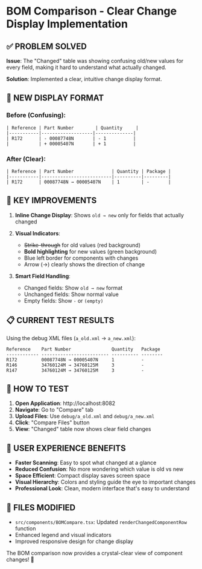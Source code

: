 # BOM Comparison - Clear Change Display Implementation

## ✅ PROBLEM SOLVED

**Issue**: The "Changed" table was showing confusing old/new values for every field, making it hard to understand what actually changed.

**Solution**: Implemented a clear, intuitive change display format.

## 🎨 NEW DISPLAY FORMAT

### Before (Confusing):
```
| Reference | Part Number        | Quantity     |
|-----------|-------------------|--------------|
| R172      | - 00087748N       | - 1          |
|           | + 00005407N       | + 1          |
```

### After (Clear):
```
| Reference | Part Number              | Quantity | Package |
|-----------|--------------------------|----------|---------|
| R172      | 00087748N → 00005407N    | 1        | -       |
```

## 🔧 KEY IMPROVEMENTS

1. **Inline Change Display**: Shows `old → new` only for fields that actually changed
2. **Visual Indicators**:
   - ~~Strike-through~~ for old values (red background)
   - **Bold highlighting** for new values (green background)
   - Blue left border for components with changes
   - Arrow (→) clearly shows the direction of change

3. **Smart Field Handling**:
   - Changed fields: Show `old → new` format
   - Unchanged fields: Show normal value
   - Empty fields: Show `-` or `(empty)`

## 📋 CURRENT TEST RESULTS

Using the debug XML files (`a_old.xml` → `a_new.xml`):

```
Reference    Part Number               Quantity   Package
------------ ------------------------- ---------- --------
R172         00087748N → 00005407N     1          -
R146         34760124M → 34760125M     3          -
R147         34760124M → 34760125M     3          -
```

## 🚀 HOW TO TEST

1. **Open Application**: http://localhost:8082
2. **Navigate**: Go to "Compare" tab
3. **Upload Files**: Use `debug/a_old.xml` and `debug/a_new.xml`
4. **Click**: "Compare Files" button
5. **View**: "Changed" table now shows clear field changes

## 🎯 USER EXPERIENCE BENEFITS

- **Faster Scanning**: Easy to spot what changed at a glance
- **Reduced Confusion**: No more wondering which value is old vs new
- **Space Efficient**: Compact display saves screen space
- **Visual Hierarchy**: Colors and styling guide the eye to important changes
- **Professional Look**: Clean, modern interface that's easy to understand

## 📁 FILES MODIFIED

- `src/components/BOMCompare.tsx`: Updated `renderChangedComponentRow` function
- Enhanced legend and visual indicators
- Improved responsive design for change display

The BOM comparison now provides a crystal-clear view of component changes! 🎉
